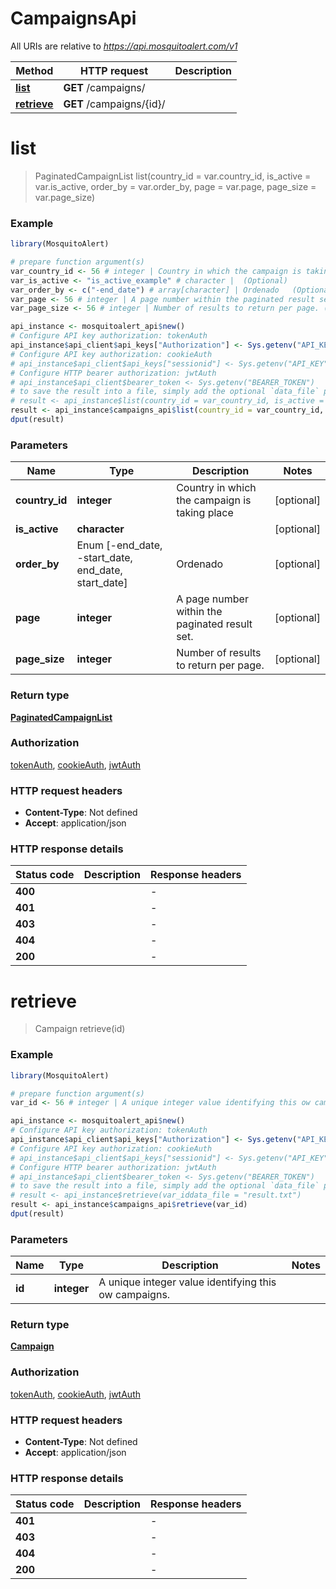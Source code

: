 # CampaignsApi

All URIs are relative to *https://api.mosquitoalert.com/v1*

Method | HTTP request | Description
------------- | ------------- | -------------
[**list**](CampaignsApi.md#list) | **GET** /campaigns/ | 
[**retrieve**](CampaignsApi.md#retrieve) | **GET** /campaigns/{id}/ | 


# **list**
> PaginatedCampaignList list(country_id = var.country_id, is_active = var.is_active, order_by = var.order_by, page = var.page, page_size = var.page_size)



### Example
```R
library(MosquitoAlert)

# prepare function argument(s)
var_country_id <- 56 # integer | Country in which the campaign is taking place (Optional)
var_is_active <- "is_active_example" # character |  (Optional)
var_order_by <- c("-end_date") # array[character] | Ordenado   (Optional)
var_page <- 56 # integer | A page number within the paginated result set. (Optional)
var_page_size <- 56 # integer | Number of results to return per page. (Optional)

api_instance <- mosquitoalert_api$new()
# Configure API key authorization: tokenAuth
api_instance$api_client$api_keys["Authorization"] <- Sys.getenv("API_KEY")
# Configure API key authorization: cookieAuth
# api_instance$api_client$api_keys["sessionid"] <- Sys.getenv("API_KEY")
# Configure HTTP bearer authorization: jwtAuth
# api_instance$api_client$bearer_token <- Sys.getenv("BEARER_TOKEN")
# to save the result into a file, simply add the optional `data_file` parameter, e.g.
# result <- api_instance$list(country_id = var_country_id, is_active = var_is_active, order_by = var_order_by, page = var_page, page_size = var_page_sizedata_file = "result.txt")
result <- api_instance$campaigns_api$list(country_id = var_country_id, is_active = var_is_active, order_by = var_order_by, page = var_page, page_size = var_page_size)
dput(result)
```

### Parameters

Name | Type | Description  | Notes
------------- | ------------- | ------------- | -------------
 **country_id** | **integer**| Country in which the campaign is taking place | [optional] 
 **is_active** | **character**|  | [optional] 
 **order_by** | Enum [-end_date, -start_date, end_date, start_date] | Ordenado   | [optional] 
 **page** | **integer**| A page number within the paginated result set. | [optional] 
 **page_size** | **integer**| Number of results to return per page. | [optional] 

### Return type

[**PaginatedCampaignList**](PaginatedCampaignList.md)

### Authorization

[tokenAuth](../README.md#tokenAuth), [cookieAuth](../README.md#cookieAuth), [jwtAuth](../README.md#jwtAuth)

### HTTP request headers

 - **Content-Type**: Not defined
 - **Accept**: application/json

### HTTP response details
| Status code | Description | Response headers |
|-------------|-------------|------------------|
| **400** |  |  -  |
| **401** |  |  -  |
| **403** |  |  -  |
| **404** |  |  -  |
| **200** |  |  -  |

# **retrieve**
> Campaign retrieve(id)



### Example
```R
library(MosquitoAlert)

# prepare function argument(s)
var_id <- 56 # integer | A unique integer value identifying this ow campaigns.

api_instance <- mosquitoalert_api$new()
# Configure API key authorization: tokenAuth
api_instance$api_client$api_keys["Authorization"] <- Sys.getenv("API_KEY")
# Configure API key authorization: cookieAuth
# api_instance$api_client$api_keys["sessionid"] <- Sys.getenv("API_KEY")
# Configure HTTP bearer authorization: jwtAuth
# api_instance$api_client$bearer_token <- Sys.getenv("BEARER_TOKEN")
# to save the result into a file, simply add the optional `data_file` parameter, e.g.
# result <- api_instance$retrieve(var_iddata_file = "result.txt")
result <- api_instance$campaigns_api$retrieve(var_id)
dput(result)
```

### Parameters

Name | Type | Description  | Notes
------------- | ------------- | ------------- | -------------
 **id** | **integer**| A unique integer value identifying this ow campaigns. | 

### Return type

[**Campaign**](Campaign.md)

### Authorization

[tokenAuth](../README.md#tokenAuth), [cookieAuth](../README.md#cookieAuth), [jwtAuth](../README.md#jwtAuth)

### HTTP request headers

 - **Content-Type**: Not defined
 - **Accept**: application/json

### HTTP response details
| Status code | Description | Response headers |
|-------------|-------------|------------------|
| **401** |  |  -  |
| **403** |  |  -  |
| **404** |  |  -  |
| **200** |  |  -  |

